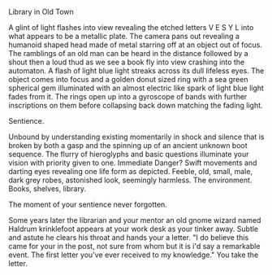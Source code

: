 
Library in Old Town

A glint of light flashes into view revealing the etched letters V E S Y L into what appears to be a metallic plate. The camera pans out revealing a humanoid shaped head made of metal starring off at an object out of focus. The ramblings of an old man can be heard in the distance followed by a shout then a loud thud as we see a book fly into view crashing into the automaton. A flash of light blue light streaks across its dull lifeless eyes. The object comes into focus and a golden donut sized ring with a sea green spherical gem illuminated with an almost electric like spark of light blue light fades from it. The rings open up into a gyroscope of bands with further inscriptions on them before collapsing back down matching the fading light. 

Sentience. 

Unbound by understanding existing momentarily in shock and silence that is broken by both a gasp and the spinning up of an ancient unknown boot sequence. The flurry of hieroglyphs and basic questions illuminate your vision with priority given to one. Immediate Danger? Swift movements and darting eyes revealing one life form as depicted. Feeble, old, small, male, dark grey robes, astonished look, seemingly harmless. The environment. Books, shelves, library. 

The moment of your sentience never forgotten. 

Some years later the librarian and your mentor an old gnome wizard named Haldrum krinklefoot appears at your work desk as your tinker away. Subtle and astute he clears his throat and hands your a letter. "I do believe this came for your in the post, not sure from whom but it is i'd say a remarkable event. The first letter you've ever received to my knowledge." You take the letter.